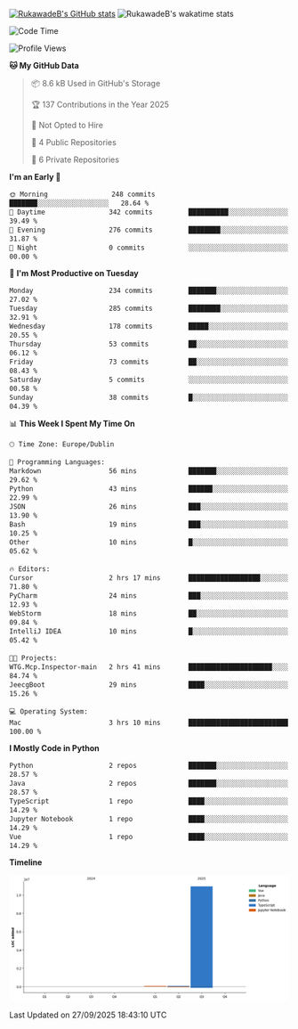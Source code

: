 
[![RukawadeB's GitHub stats](https://github-readme-stats.vercel.app/api?username=RukawadeB&hide=prs&show_icons=true&theme=omni)](https://github.com/anuraghazra/github-readme-stats)
![RukawadeB's wakatime stats](https://github-readme-stats.vercel.app/api/wakatime?username=RukawadeB)

<!--START_SECTION:waka-->
![Code Time](http://img.shields.io/badge/Code%20Time-561%20hrs%2023%20mins-blue)

![Profile Views](http://img.shields.io/badge/Profile%20Views-1-blue)

**🐱 My GitHub Data** 

> 📦 8.6 kB Used in GitHub's Storage 
 > 
> 🏆 137 Contributions in the Year 2025
 > 
> 🚫 Not Opted to Hire
 > 
> 📜 4 Public Repositories 
 > 
> 🔑 6 Private Repositories 
 > 
**I'm an Early 🐤** 

```text
🌞 Morning                248 commits         ███████░░░░░░░░░░░░░░░░░░   28.64 % 
🌆 Daytime                342 commits         ██████████░░░░░░░░░░░░░░░   39.49 % 
🌃 Evening                276 commits         ████████░░░░░░░░░░░░░░░░░   31.87 % 
🌙 Night                  0 commits           ░░░░░░░░░░░░░░░░░░░░░░░░░   00.00 % 
```
📅 **I'm Most Productive on Tuesday** 

```text
Monday                   234 commits         ███████░░░░░░░░░░░░░░░░░░   27.02 % 
Tuesday                  285 commits         ████████░░░░░░░░░░░░░░░░░   32.91 % 
Wednesday                178 commits         █████░░░░░░░░░░░░░░░░░░░░   20.55 % 
Thursday                 53 commits          ██░░░░░░░░░░░░░░░░░░░░░░░   06.12 % 
Friday                   73 commits          ██░░░░░░░░░░░░░░░░░░░░░░░   08.43 % 
Saturday                 5 commits           ░░░░░░░░░░░░░░░░░░░░░░░░░   00.58 % 
Sunday                   38 commits          █░░░░░░░░░░░░░░░░░░░░░░░░   04.39 % 
```


📊 **This Week I Spent My Time On** 

```text
🕑︎ Time Zone: Europe/Dublin

💬 Programming Languages: 
Markdown                 56 mins             ███████░░░░░░░░░░░░░░░░░░   29.62 % 
Python                   43 mins             ██████░░░░░░░░░░░░░░░░░░░   22.99 % 
JSON                     26 mins             ███░░░░░░░░░░░░░░░░░░░░░░   13.90 % 
Bash                     19 mins             ███░░░░░░░░░░░░░░░░░░░░░░   10.25 % 
Other                    10 mins             █░░░░░░░░░░░░░░░░░░░░░░░░   05.62 % 

🔥 Editors: 
Cursor                   2 hrs 17 mins       ██████████████████░░░░░░░   71.80 % 
PyCharm                  24 mins             ███░░░░░░░░░░░░░░░░░░░░░░   12.93 % 
WebStorm                 18 mins             ██░░░░░░░░░░░░░░░░░░░░░░░   09.84 % 
IntelliJ IDEA            10 mins             █░░░░░░░░░░░░░░░░░░░░░░░░   05.42 % 

🐱‍💻 Projects: 
WTG.Mcp.Inspector-main   2 hrs 41 mins       █████████████████████░░░░   84.74 % 
JeecgBoot                29 mins             ████░░░░░░░░░░░░░░░░░░░░░   15.26 % 

💻 Operating System: 
Mac                      3 hrs 10 mins       █████████████████████████   100.00 % 
```

**I Mostly Code in Python** 

```text
Python                   2 repos             ███████░░░░░░░░░░░░░░░░░░   28.57 % 
Java                     2 repos             ███████░░░░░░░░░░░░░░░░░░   28.57 % 
TypeScript               1 repo              ████░░░░░░░░░░░░░░░░░░░░░   14.29 % 
Jupyter Notebook         1 repo              ████░░░░░░░░░░░░░░░░░░░░░   14.29 % 
Vue                      1 repo              ████░░░░░░░░░░░░░░░░░░░░░   14.29 % 
```



**Timeline**

![Lines of Code chart](https://raw.githubusercontent.com/RukawadeB/RukawadeB/main/assets/bar_graph.png)


 Last Updated on 27/09/2025 18:43:10 UTC
<!--END_SECTION:waka-->



